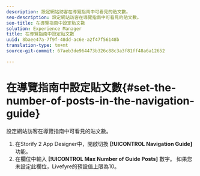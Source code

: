 ```yaml
---
description: 設定網站訪客在導覽指南中可看見的貼文數。
seo-description: 設定網站訪客在導覽指南中可看見的貼文數。
seo-title: 在導覽指南中設定貼文數
solution: Experience Manager
title: 在導覽指南中設定貼文數
uuid: 8baee47a-7f9f-48dd-ac6e-a2f47f56148b
translation-type: tm+mt
source-git-commit: 67aeb3de964473b326c88c3a3f81ff48a6a12652

---
```



# 在導覽指南中設定貼文數{#set-the-number-of-posts-in-the-navigation-guide}

設定網站訪客在導覽指南中可看見的貼文數。

1. 在Storify 2 App Designer中，開啟切換 **[!UICONTROL Navigation Guide]** 功能。
1. 在欄位中輸入 **[!UICONTROL Max Number of Guide Posts]** 數字。 如果您未設定此欄位，Livefyre的預設值上限為10。
